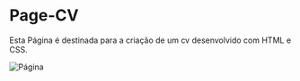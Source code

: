 # Page-CV
Esta Página é destinada para a criação de um cv desenvolvido com HTML e CSS.

![Página](https://github.com/Bscanto/BrunoSCanto/assets/75629284/e1e75977-bbff-45ac-8f48-eb94b6775016)
